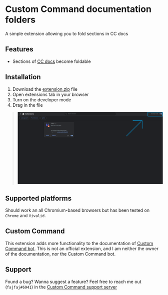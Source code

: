 # Custom Command documentation folders
A simple extension allowing you to fold sections in CC docs

## Features

- Sections of [CC docs](https://doc.commandbot.me/) become foldable

## Installation
1. Download the [extension.zip](https://github.com/fajfaj1/documentation-folders/raw/514dd583c0be5ea0e319e32a4662cab0cfd2eb45/extension.zip) file
2. Open extensions tab in your browser
3. Turn on the developer mode
4. Drag in the file
> ![Turning on developer mode](https://github.com/fajfaj1/documentation-folders/blob/main/guide.png?raw=true)
## Supported platforms
Should work an all Chromium-based browsers but has been tested on `Chrome` and `Vivalid`.

## Custom Command
This extension adds more functionality to the documentation of [Custom Command bot](https://ccommandbot.com).
This is not an official extension, and I am neither the owner of the documentation, nor the Custom Command bot.

## Support
Found a bug? Wanna suggest a feature? 
Feel free to reach me out (`fajfaj#6941`) in the [Custom Command support server](https://ccommandbot.com/join)
